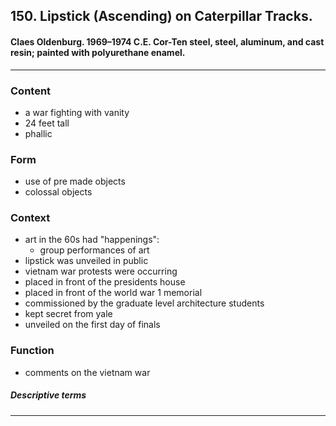 <!-- order:23 -->
## 150. Lipstick (Ascending) on Caterpillar Tracks. 

#### Claes Oldenburg. 1969–1974 C.E. Cor-Ten steel, steel, aluminum, and cast resin; painted with polyurethane enamel.

---

### Content
- a war fighting with vanity
- 24 feet tall
- phallic


### Form
- use of pre made objects
- colossal objects

### Context
- art in the 60s had "happenings":
  - group performances of art
- lipstick was unveiled in public
- vietnam war protests were occurring
- placed in front of the presidents house
- placed in front of the world war 1 memorial
- commissioned by the graduate level architecture students
- kept secret from yale
- unveiled on the first day of finals

### Function
- comments on the vietnam war


##### Descriptive terms

---
